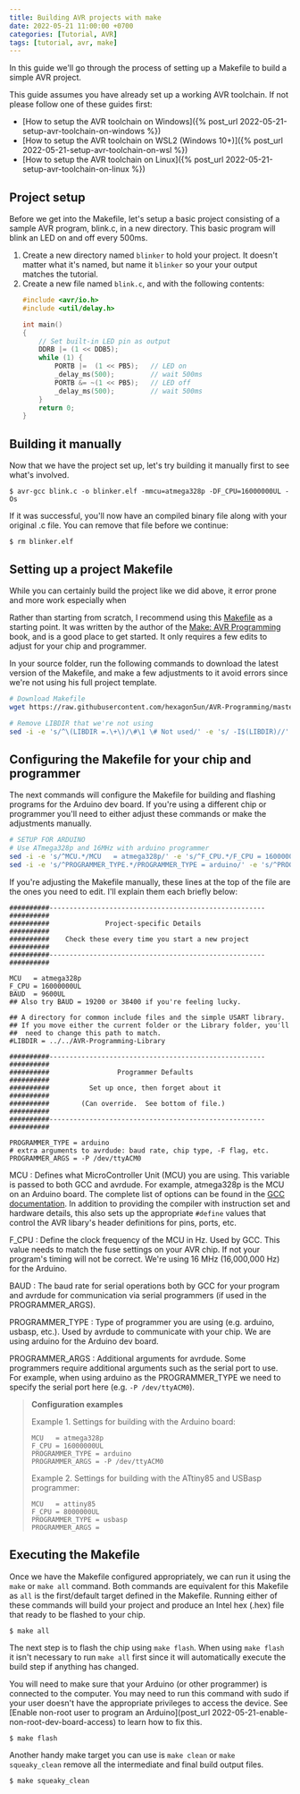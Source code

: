 ```yaml
---
title: Building AVR projects with make
date: 2022-05-21 11:00:00 +0700
categories: [Tutorial, AVR]
tags: [tutorial, avr, make]
---
```


In this guide we'll go through the process of setting up a Makefile to build a simple AVR project.

This guide assumes you have already set up a working AVR toolchain.  If not please follow one of these guides first:
- [How to setup the AVR toolchain on Windows]({% post_url 2022-05-21-setup-avr-toolchain-on-windows %})
- [How to setup the AVR toolchain on WSL2 (Windows 10+)]({% post_url 2022-05-21-setup-avr-toolchain-on-wsl %})
- [How to setup the AVR toolchain on Linux]({% post_url 2022-05-21-setup-avr-toolchain-on-linux %})

## Project setup

Before we get into the Makefile, let's setup a basic project consisting of a sample AVR program, blink.c, in a new directory. This basic program will blink an LED on and off every 500ms.

1. Create a new directory named `blinker` to hold your project. It doesn't matter what it's named, but name it `blinker` so your your output matches the tutorial.
1. Create a new file named `blink.c`, and with the following contents:
    ```c
    #include <avr/io.h>
    #include <util/delay.h>

    int main()
    {
        // Set built-in LED pin as output
        DDRB |= (1 << DDB5);
        while (1) {
            PORTB |=  (1 << PB5);   // LED on
            _delay_ms(500);         // wait 500ms
            PORTB &= ~(1 << PB5);   // LED off
            _delay_ms(500);         // wait 500ms
        }
        return 0;
    }
    ```

## Building it manually

Now that we have the project set up, let's try building it manually first to see what's involved.

```console
$ avr-gcc blink.c -o blinker.elf -mmcu=atmega328p -DF_CPU=16000000UL -Os
```

If it was successful, you'll now have an compiled binary file along with your original .c file. You can remove that file before we continue: 
```console
$ rm blinker.elf
```

## Setting up a project Makefile

While you can certainly build the project like we did above, it error prone and more work especially when 

Rather than starting from scratch, I recommend using this [Makefile](https://github.com/hexagon5un/AVR-Programming/blob/master/setupProject/Makefile) as a starting point.  It was written by the author of the [Make: AVR Programming](https://www.oreilly.com/library/view/make-avr-programming/9781449356484/) book, and is a good place to get started. It only requires a few edits to adjust for your chip and programmer.

In your source folder, run the following commands to download the latest version of the Makefile, and make a few adjustments to it avoid errors since we're not using his full project template. 
```bash
# Download Makefile
wget https://raw.githubusercontent.com/hexagon5un/AVR-Programming/master/setupProject/Makefile

# Remove LIBDIR that we're not using
sed -i -e 's/^\(LIBDIR =.\+\)/\#\1 \# Not used/' -e 's/ -I$(LIBDIR)//' Makefile
```

## Configuring the Makefile for your chip and programmer

The next commands will configure the Makefile for building and flashing programs for the Arduino dev board.  If you're using a different chip or programmer you'll need to either adjust these commands or make the adjustments manually.  
```bash
# SETUP FOR ARDUINO
# Use ATmega328p and 16MHz with arduino programmer
sed -i -e 's/^MCU.*/MCU   = atmega328p/' -e 's/^F_CPU.*/F_CPU = 16000000UL/' Makefile
sed -i -e 's/^PROGRAMMER_TYPE.*/PROGRAMMER_TYPE = arduino/' -e 's/^PROGRAMMER_ARGS.*/PROGRAMMER_ARGS = -P \/dev\/ttyACM0/' Makefile
```


If you're adjusting the Makefile manually, these lines at the top of the file are the ones you need to edit. I'll explain them each briefly below:
```make
##########------------------------------------------------------##########
##########              Project-specific Details                ##########
##########    Check these every time you start a new project    ##########
##########------------------------------------------------------##########

MCU   = atmega328p
F_CPU = 16000000UL  
BAUD  = 9600UL
## Also try BAUD = 19200 or 38400 if you're feeling lucky.

## A directory for common include files and the simple USART library.
## If you move either the current folder or the Library folder, you'll 
##  need to change this path to match.
#LIBDIR = ../../AVR-Programming-Library

##########------------------------------------------------------##########
##########                 Programmer Defaults                  ##########
##########          Set up once, then forget about it           ##########
##########        (Can override.  See bottom of file.)          ##########
##########------------------------------------------------------##########

PROGRAMMER_TYPE = arduino
# extra arguments to avrdude: baud rate, chip type, -F flag, etc.
PROGRAMMER_ARGS = -P /dev/ttyACM0
```

MCU
: Defines what MicroController Unit (MCU) you are using. This variable is passed to both GCC and avrdude. For example, atmega328p is the MCU on an Arduino board. The complete list of options can be found in the [GCC documentation](https://gcc.gnu.org/onlinedocs/gcc/AVR-Options.html#AVR-Options). In addition to providing the compiler with instruction set and hardware details, this also sets up the appropriate `#define` values that control the AVR libary's header definitions for pins, ports, etc.

F_CPU
: Define the clock frequency of the MCU in Hz. Used by GCC. This value needs to match the fuse settings on your AVR chip. If not your program's timing will not be correct.  We're using 16 MHz (16,000,000 Hz) for the Arduino.

BAUD
: The baud rate for serial operations both by GCC for your program and avrdude for communication via serial programmers (if used in the PROGRAMMER_ARGS).

PROGRAMMER_TYPE
: Type of programmer you are using (e.g. arduino, usbasp, etc.). Used by avrdude to communicate with your chip. We are using arduino for the Arduino dev board.

PROGRAMMER_ARGS
: Additional arguments for avrdude.  Some programmers require additional arguments such as the serial port to use.  For example, when using arduino as the PROGRAMMER_TYPE we need to specify the serial port here (e.g. `-P /dev/ttyACM0`).


> **Configuration examples**
> 
> Example 1. Settings for building with the Arduino board:
> ```make
> MCU   = atmega328p
> F_CPU = 16000000UL  
> PROGRAMMER_TYPE = arduino
> PROGRAMMER_ARGS = -P /dev/ttyACM0
> ```
> 
> Example 2. Settings for building with the ATtiny85 and USBasp programmer:
> ```make
> MCU   = attiny85
> F_CPU = 8000000UL  
> PROGRAMMER_TYPE = usbasp
> PROGRAMMER_ARGS = 
> ```


## Executing the Makefile

Once we have the Makefile configured appropriately, we can run it using the `make` or `make all` command.  Both commands are equivalent for this Makefile as `all` is the first/default target defined in the Makefile.  Running either of these commands will build your project and produce an Intel hex (.hex) file that ready to be flashed to your chip.

```console
$ make all
```

The next step is to flash the chip using `make flash`. When using `make flash` it isn't necessary to run `make all` first since it will automatically execute the build step if anything has changed.

You will need to make sure that your Arduino (or other programmer) is connected to the computer. You may need to run this command with sudo if your user doesn't have the appropriate privileges to access the device.  See [Enable non-root user to program an Arduino](post_url 2022-05-21-enable-non-root-dev-board-access) to learn how to fix this.
```console
$ make flash
```

Another handy make target you can use is `make clean` or `make squeaky_clean` remove all the intermediate and final build output files.
```console
$ make squeaky_clean
```

